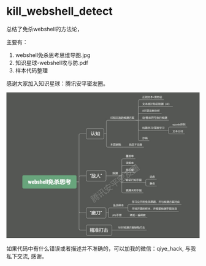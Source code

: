 # kill_webshell_detect
总结了免杀webshell的方法论，

主要有：
1. webshell免杀思考思维导图.jpg
2. 知识星球-webshell攻与防.pdf
3. 样本代码整理 


感谢大家加入知识星球：腾讯安平密友圈。

![](webshell免杀思考思维导图.jpg)

如果代码中有什么错误或者描述并不准确的，可以加我的微信：qiye_hack, 与我私下交流, 感谢。